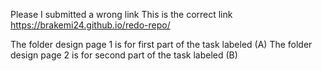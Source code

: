 Please I submitted a wrong link
This is the correct link
https://brakemi24.github.io/redo-repo/

The folder design page 1 is for first part of the task labeled (A)
The folder design page 2 is for second part of the task labeled (B)
